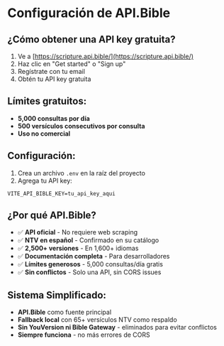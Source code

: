 # Configuración de API.Bible

## ¿Cómo obtener una API key gratuita?

1. Ve a [https://scripture.api.bible/](https://scripture.api.bible/)
2. Haz clic en "Get started" o "Sign up"
3. Regístrate con tu email
4. Obtén tu API key gratuita

## Límites gratuitos:
- **5,000 consultas por día**
- **500 versículos consecutivos por consulta**
- **Uso no comercial**

## Configuración:

1. Crea un archivo `.env` en la raíz del proyecto
2. Agrega tu API key:
```
VITE_API_BIBLE_KEY=tu_api_key_aqui
```

## ¿Por qué API.Bible?

- ✅ **API oficial** - No requiere web scraping
- ✅ **NTV en español** - Confirmado en su catálogo
- ✅ **2,500+ versiones** - En 1,600+ idiomas
- ✅ **Documentación completa** - Para desarrolladores
- ✅ **Límites generosos** - 5,000 consultas/día gratis
- ✅ **Sin conflictos** - Solo una API, sin CORS issues

## Sistema Simplificado:

- **API.Bible** como fuente principal
- **Fallback local** con 65+ versículos NTV como respaldo
- **Sin YouVersion ni Bible Gateway** - eliminados para evitar conflictos
- **Siempre funciona** - no más errores de CORS
